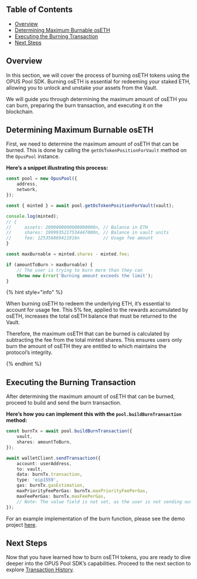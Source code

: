 ## Table of Contents

-   [Overview](#overview)
-   [Determining Maximum Burnable osETH](#determining-maximum-burnable-oseth)
-   [Executing the Burning Transaction](#executing-the-burning-transaction)
-   [Next Steps](#next-steps)

## Overview

In this section, we will cover the process of burning osETH tokens using the OPUS Pool SDK. Burning osETH is essential for redeeming your staked ETH, allowing you to unlock and unstake your assets from the Vault.

We will guide you through determining the maximum amount of osETH you can burn, preparing the burn transaction, and executing it on the blockchain.

## Determining Maximum Burnable osETH

First, we need to determine the maximum amount of osETH that can be burned. This is done by calling the `getOsTokenPositionForVault` method on the `OpusPool` instance.

**Here’s a snippet illustrating this process:**

```typescript
const pool = new OpusPool({
    address,
    network,
});

const { minted } = await pool.getOsTokenPositionForVault(vault);

console.log(minted);
// {
//     assets: 2000000000000000000n, // Balance in ETH
//     shares: 1999935217534447000n, // Balance in vault units
//     fee: 125356869411916n         // Usage fee amount
}

const maxBurnable = minted.shares - minted.fee;

if (amountToBurn > maxBurnable) {
    // The user is trying to burn more than they can
    throw new Error('Burning amount exceeds the limit');
}

```

{% hint style="info" %}

When burning osETH to redeem the underlying ETH, it’s essential to account for usage fee. This 5% fee, applied to the rewards accumulated by osETH, increases the total osETH balance that must be returned to the Vault. 

Therefore, the maximum osETH that can be burned is calculated by subtracting the fee from the total minted shares. This ensures users only burn the amount of osETH they are entitled to which maintains the protocol’s integrity.

{% endhint %}

## Executing the Burning Transaction

After determining the maximum amount of osETH that can be burned, proceed to build and send the burn transaction.

**Here’s how you can implement this with the `pool.buildBurnTransaction` method:**

```typescript
const burnTx = await pool.buildBurnTransaction({
    vault,
    shares: amountToBurn,
});

await walletClient.sendTransaction({
    account: userAddress,
    to: vault,
    data: burnTx.transaction,
    type: 'eip1559',
    gas: burnTx.gasEstimation,
    maxPriorityFeePerGas: burnTx.maxPriorityFeePerGas,
    maxFeePerGas: burnTx.maxFeePerGas,
    // Note: The value field is not set, as the user is not sending out ETH
});
```

For an example implementation of the burn function, please see the demo project [here][burn-usage].

## Next Steps

Now that you have learned how to burn osETH tokens, you are ready to dive deeper into the OPUS Pool SDK’s capabilities. Proceed to the next section to explore [Transaction History][transaction-history].

[transaction-history]: 7-transaction-history.md
[burn-usage]: https://github.com/ChorusOne/opus-pool-demo/blob/main/src/hooks/useBurnMutation.ts#L49
